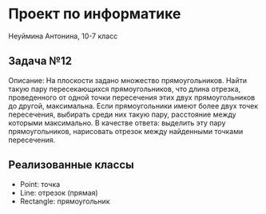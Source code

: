 # Проект по информатике
Неуймина Антонина, 10-7 класс

## Задача №12
Описание:
На плоскости задано множество прямоугольников. Найти такую пару
пересекающихся прямоугольников, что длина отрезка, проведенного от одной точки
пересечения этих двух прямоугольников до другой, максимальна. Если
прямоугольники имеют более двух точек пересечения, выбирать среди них такую
пару, расстояние между которыми максимально.
В качестве ответа:
выделить эту пару прямоугольников,
нарисовать отрезок между найденными точками пересечения.

## Реализованные классы
- Point: точка
- Line: отрезок (прямая)
- Rectangle: прямоугольник
